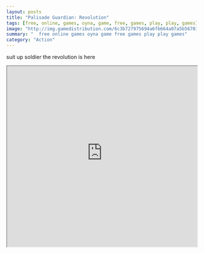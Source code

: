 ```yaml
---
layout: posts
title: "Palisade Guardian: Revolution"
tags: [free, online, games, oyna, game, free, games, play, play, games]
image: "http://img.gamedistribution.com/6c3b727975694a6fb664a07a5b56701d.jpg"
summary: "  free online games oyna game free games play play games"
category: "Action"
---
```


suit up soldier the revolution is here

<iframe width="100%" height="480px;" src="http://flash.gamedistribution.com?game=6c3b727975694a6fb664a07a5b56701d"></iframe>